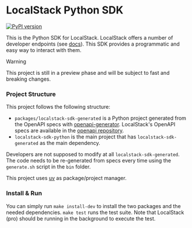# LocalStack Python SDK
[![PyPI version](https://img.shields.io/pypi/v/localstack-sdk-python)](https://pypi.org/project/localstack-sdk-python/)

This is the Python SDK for LocalStack.
LocalStack offers a number of developer endpoints (see [docs](https://docs.localstack.cloud/references/internal-endpoints/)).
This SDK provides a programmatic and easy way to interact with them.

> [!WARNING]
> This project is still in a preview phase and will be subject to fast and breaking changes.

### Project Structure

This project follows the following structure:

- `packages/localstack-sdk-generated` is a Python project generated from the OpenAPI specs with [openapi-generator](https://github.com/OpenAPITools/openapi-generator).
LocalStack's OpenAPI specs are available in the [openapi repository](https://github.com/localstack/openapi).
- `localstack-sdk-python` is the main project that has `localstack-sdk-generated` as the main dependency.

Developers are not supposed to modify at all `localstack-sdk-generated`.
The code needs to be re-generated from specs every time using the `generate.sh` script in the `bin` folder.

This project uses [uv](https://github.com/astral-sh/uv) as package/project manager.

### Install & Run

You can simply run `make install-dev` to install the two packages and the needed dependencies.
`make test` runs the test suite.
Note that LocalStack (pro) should be running in the background to execute the test.

